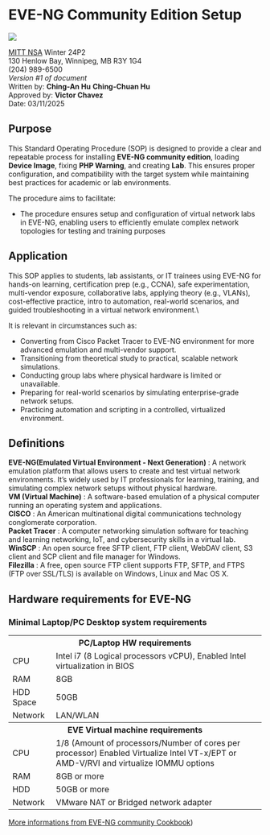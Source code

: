 #  EVE-NG Community Edition Setup
![](https://encrypted-tbn0.gstatic.com/images?q=tbn:ANd9GcTfl4UoFvHn9M4mdhpcJL_uAXgQ4WHNLbVNRkBRS8V0LDq0jITBZC12xwXaYbQ1TzTOOD8&usqp=CAU)

[MITT NSA](https://mitt.ca/programs/post-secondary-programs/2385/network-and-systems-administrator-diploma) Winter 24P2\
130 Henlow Bay, Winnipeg, MB R3Y 1G4\
(204) 989-6500\
*Version #1 of document*\
Written by:  **Ching-An Hu** **Ching-Chuan Hu**\
Approved by: **Victor Chavez**\
Date: 03/11/2025

## Purpose
This Standard Operating Procedure (SOP) is designed  to provide a clear and repeatable process for installing **EVE-NG community edition**, loading **Device Image**, fixing **PHP Warning**, and creating **Lab**. 
This ensures proper configuration, and compatibility with the target system while maintaining best practices for academic or lab environments.

The procedure aims to facilitate:
  * The procedure ensures setup and configuration of virtual network labs in EVE-NG, enabling users to efficiently emulate complex network topologies for testing and training purposes
  
    
## Application
This SOP applies to students, lab assistants, or IT trainees using EVE-NG for hands-on learning, certification prep (e.g., CCNA), safe experimentation, multi-vendor exposure, collaborative labs, applying theory (e.g., VLANs), cost-effective practice, intro to automation, real-world scenarios, and guided troubleshooting in a virtual network environment.\

It is relevant in circumstances such as:
 * Converting from Cisco Packet Tracer to EVE-NG environment for more advanced emulation and multi-vendor support.
 * Transitioning from theoretical study to practical, scalable network simulations.
 * Conducting group labs where physical hardware is limited or unavailable.
 * Preparing for real-world scenarios by simulating enterprise-grade network setups.
 * Practicing automation and scripting in a controlled, virtualized environment.

## Definitions
**EVE-NG(Emulated Virtual Environment - Next Generation)** : A network emulation platform that allows users to create and test virtual network environments. It’s widely used by IT professionals for learning, training, and simulating complex network setups without physical hardware.\
**VM (Virtual Machine)** : A software-based emulation of a physical computer running an operating system and applications.\
**CISCO** : An American multinational digital communications technology conglomerate corporation.\
**Packet Tracer** : A computer networking simulation software for teaching and learning networking, IoT, and cybersecurity skills in a virtual lab.\
**WinSCP** : An open source free SFTP client, FTP client, WebDAV client, S3 client and SCP client and file manager for Windows.\
**Filezilla** : A free, open source FTP client supports FTP, SFTP, and FTPS (FTP over SSL/TLS) is available on Windows, Linux and Mac OS X.


## Hardware requirements for EVE-NG
### Minimal Laptop/PC Desktop system requirements
<table>
    <tr>
        <th colspan="2">PC/Laptop HW requirements</th>
    </tr>
    <tr>
        <td>CPU</td>
        <td>Intel i7 (8 Logical processors vCPU), Enabled Intel virtualization in BIOS</td>
    </tr>
    <tr>
        <td>RAM</td>
        <td>8GB</td>
    </tr>
    <tr>
        <td>HDD Space</td>
        <td>50GB</td>
    </tr>
    <tr>
        <td>Network</td>
        <td>LAN/WLAN</td>
    </tr>
    <tr>
        <th colspan="2">EVE Virtual machine requirements</th>
    </tr>
    <tr>
        <td>CPU</td>
        <td>1/8 (Amount of processors/Number of cores per processor) Enabled Virtualize Intel VT-x/EPT or AMD-V/RVI and virtualize IOMMU options</td>
    </tr>
    <tr>
        <td>RAM</td>
        <td>8GB or more</td>
    </tr>
    <tr>
        <td>HDD</td>
        <td>50GB or more</td>
    </tr>
    <tr>
        <td>Network</td>
        <td>VMware NAT or Bridged network adapter</td>
    </tr>
</table>

[More informations from EVE-NG community Cookbook](https://www.eve-ng.net/index.php/documentation/community-cookbook/))
